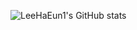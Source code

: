 ![LeeHaEun1's GitHub stats](https://github-readme-stats.vercel.app/api?username=LeeHaEun1&show_icons=true&theme=flag-india)  
